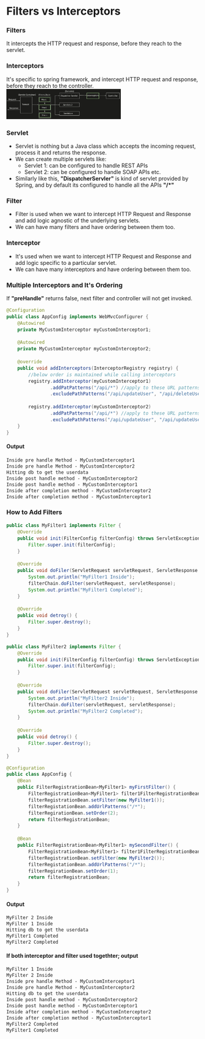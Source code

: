 # Filters vs Interceptors

### Filters
It intercepts the HTTP request and response, before they reach to the servlet.

### Interceptors
It's specific to spring framework, and intercept HTTP request and response, before they reach to the controller.
<img src = "./images/filters-interceptors-1.png" width = "300">

### Servlet
- Servlet is nothing but a Java class which accepts the incoming request, process it and returns the response.
- We can create multiple servlets like:
  - Servlet 1: can be configured to handle REST APIs
  - Servlet 2: can be configured to handle SOAP APIs etc.
- Similarly like this, **"DispatcherServler"** is kind of servlet provided by Spring, and by default its configured to handle all the APIs **"/*"**

### Filter
- Filter is used when we want to intercept HTTP Request and Response and add logic agnostic of the underlying servlets.
- We can have many filters and have ordering between them too.

### Interceptor
- It's used when we want to intercept HTTP Request and Response and add logic specific to a particular servlet.
- We can have many interceptors and have ordering between them too.

### Multiple Interceptors and It's Ordering
If **"preHandle"** returns false, next filter and controller will not get invoked.

```java
@Configuration
public class AppConfig implements WebMvcConfigurer {
    @Autowired
    private MyCustomInterceptor myCustomInterceptor1;
    
    @Autowired
    private MyCustomInterceptor myCustomInterceptor2;

    @override
    public void addInterceptors(InterceptorRegistry registry) {
        //below order is maintained while calling interceptors
        registry.addInterceptor(myCustomInterceptor1)
                .addPatPatterns("/api/*") //apply to these URL patterns
                .excludePathPatterns("/api/updateUser", "/api/deleteUser"); //exclude for these URL patterns
        
        registry.addInterceptor(myCustomInterceptor2)
                .addPatPatterns("/api/*") //apply to these URL patterns
                .excludePathPatterns("/api/updateUser", "/api/updateUser"); //exclude for these URL patterns
    }
}
```

#### Output
```
Inside pre handle Method - MyCustomInterceptor1
Inside pre handle Method - MyCustomInterceptor2
Hitting db to get the userdata
Inside post handle method - MyCustomInterceptor2
Inside post handle method - MyCustomInterceptor1
Inside after completion method - MyCustomInterceptor2
Inside after completion method - MyCustomInterceptor1
```

### How to Add Filters
```java
public class MyFilter1 implements Filter {
    @Override
    public void init(FilterConfig filterConfig) throws ServletException {
        Filter.super.init(filterConfig);
    }
    
    @Override
    public void doFiler(ServletRequest servletRequest, ServletResponse servletResponse, FilterChain filterChain) throws IOException, ServletException {
        System.out.println("MyFilter1 Inside");
        filterChain.doFilter(servletRequest, servletResponse);
        System.out.println("MyFilter1 Completed");
    }
    
    @Override
    public void detroy() {
        Filter.super.destroy();
    }
}
```

```java
public class MyFilter2 implements Filter {
    @Override
    public void init(FilterConfig filterConfig) throws ServletException {
        Filter.super.init(filterConfig);
    }

    @Override
    public void doFiler(ServletRequest servletRequest, ServletResponse servletResponse, FilterChain filterChain) throws IOException, ServletException {
        System.out.println("MyFilter2 Inside");
        filterChain.doFilter(servletRequest, servletResponse);
        System.out.println("MyFilter2 Completed");
    }

    @Override
    public void detroy() {
        Filter.super.destroy();
    }
}
```

```java
@Configuration
public class AppConfig {
    @Bean
    public FilterRegistrationBean<MyFilter1> myFirstFilter() {
        FilterRegistrationBean<MyFilter1> filter1FilterRegistrationBean = new FilterRegistrationBean<>();
        filterRegistrationBean.setFilter(new MyFilter1());
        filterRegistationBean.addUrlPatterns("/*");
        filterRegirationBean.setOrder(2);
        return filterRegistrationBean;
    }

    @Bean
    public FilterRegistrationBean<MyFilter1> mySecondFilter() {
        FilterRegistrationBean<MyFilter1> filter1FilterRegistrationBean = new FilterRegistrationBean<>();
        filterRegistrationBean.setFilter(new MyFilter2());
        filterRegistationBean.addUrlPatterns("/*");
        filterRegirationBean.setOrder(1);
        return filterRegistrationBean;
    }
}
```

#### Output
```
MyFilter 2 Inside
MyFilter 1 Inside
Hitting db to get the userdata
MyFilter1 Completed
MyFilter2 Completed
```

#### If both interceptor and filter used togethter; output
```
MyFilter 1 Inside
MyFilter 2 Inside
Inside pre handle Method - MyCustomInterceptor1
Inside pre handle Method - MyCustomInterceptor2
Hitting db to get the userdata
Inside post handle method - MyCustomInterceptor2
Inside post handle method - MyCustomInterceptor1
Inside after completion method - MyCustomInterceptor2
Inside after completion method - MyCustomInterceptor1
MyFilter2 Completed
MyFilter1 Completed
```
